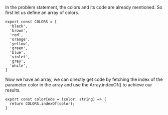 In the problem statement, the colors and its code are already mentioned. So first let us define an array of colors.

```
export const COLORS = [
  'black',
  'brown',
  'red',
  'orange',
  'yellow',
  'green',
  'blue',
  'violet',
  'grey',
  'white',
]
```

Now we have an array, we can directly get code by fetching the index of the parameter color in the array and use the Array.indexOf() to achieve our results.

```
export const colorCode = (color: string) => {
  return COLORS.indexOf(color); 
}
```
